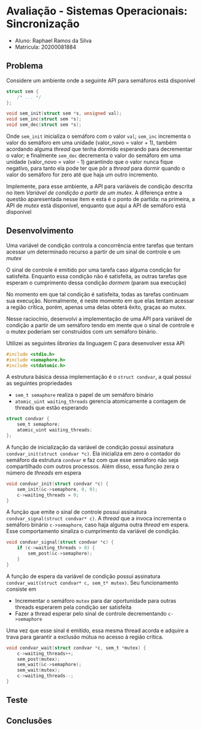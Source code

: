 # Avaliação - Sistemas Operacionais: Sincronização

- Aluno: Raphael Ramos da Silva
- Matricula: 20200081884

## Problema

Considere um ambiente onde a seguinte API para semáforos está disponível

```c
struct sem {
    /* ... */
};

void sem_init(struct sem *s, unsigned val);
void sem_inc(struct sem *s);
void sem_dec(struct sem *s);
```

Onde `sem_init` inicializa o semáforo com o valor `val`; `sem_inc` incrementa o valor do semáforo em uma unidade (valor_novo = valor + 1), também acordando alguma *thread* que tenha dormido esperando para decrementar o valor; e finalmente `sem_dec` decrementa o valor do semáforo em uma unidade (valor_novo = valor - 1) garantindo que o valor nunca fique negativo, para tanto ela pode ter que pôr a *thread* para dormir quando o valor do semáforo for zero até que haja um outro incremento.

Implemente, para esse ambiente, a API para variáveis de condição descrita no item *Variável de condição a partir de um mutex*. A diferença entre a questão aparesentada nesse item e esta é o ponto de partida: na primeira, a API de *mutex* está disponível, enquanto que aqui a API de semáforo está disponível

## Desenvolvimento

Uma variável de condição controla a concorrência entre tarefas que tentam acessar um determinado recurso a partir de um sinal de controle e um *mutex*

O sinal de controle é emitido por uma tarefa caso alguma condição for satisfeita. Enquanto essa condição não é satisfeita, as outras tarefas que esperam o cumprimento dessa condição *dormem* (param sua execução)

No momento em que tal condição é satisfeita, todas as tarefas continuam sua execução. Normalmente, é neste momento em que elas tentam acessar a região crítica, porém, apenas uma delas obterá êxito, graças ao mutex.

Nesse raciocínio, desenvolvi a implementação de uma API para variável de condição a partir de um semáforo tendo em mente que o sinal de controle e o mutex poderiam ser construídos com um semáforo binário. 

Utilizei as seguintes *libraries* da linguagem C para desenvolver essa API

```c
#include <stdio.h>
#include <semaphore.h>
#include <stdatomic.h>
```

A estrutura básica dessa implementação é o `struct condvar`, a qual possui as seguintes propriedades

- `sem_t semaphore` realiza o papel de um semáforo binário
- `atomic_uint waiting_threads` gerencia atomicamente a contagem de threads que estão esperando 

```c
struct condvar {
    sem_t semaphore;
    atomic_uint waiting_threads;
};
```

A função de inicialização da variável de condição possui assinatura `condvar_init(struct condvar *c)`. Ela inicializa em zero o contador do semáforo da estrutura `condvar` e faz com que esse semáforo não seja compartilhado com outros processos. Além disso, essa função zera o número de *threads* em espera

```c
void condvar_init(struct condvar *c) {
    sem_init(&c->semaphore, 0, 0);
    c->waiting_threads = 0;
}
```

A função que emite o sinal de controle possui assinatura `condvar_signal(struct condvar* c)`. A *thread* que a invoca incrementa o semáforo binário `c->semaphore`, caso haja alguma outra *thread* em espera. Esse comportamento sinaliza o cumprimento da variável de condição.

```c
void condvar_signal(struct condvar *c) {
    if (c->waiting_threads > 0) {
        sem_post(&c->semaphore);
    }
}
```

A função de espera da variável de condição possui assinatura `condvar_wait(struct condvar* c, sem_t* mutex)`. Seu funcionamento consiste em 

- Incrementar o semáforo `mutex` para dar oportunidade para outras threads esperarem pela condição ser satisfeita
- Fazer a thread esperar pelo sinal de controle decrementando `c->semaphore`

Uma vez que esse sinal é emitido, essa mesma thread acorda e adquire a trava para garantir a exclusão mútua no acesso à região crítica. 

```c
void condvar_wait(struct condvar *c, sem_t *mutex) {
    c->waiting_threads++;
    sem_post(mutex);
    sem_wait(&c->semaphore);
    sem_wait(mutex);
    c->waiting_threads--;
}
```

## Teste

## Conclusões
